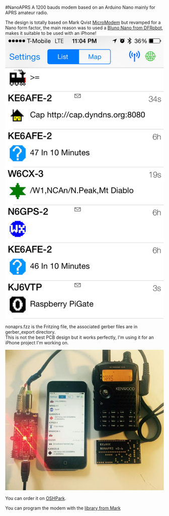 #NanoAPRS
A 1200 bauds modem based on an Arduino Nano mainly for APRS amateur radio.

The design is totally based on Mark Qvist [MicroModem](https://github.com/markqvist/MicroModem) but revamped for a Nano form factor, the main reason was to used a [Bluno Nano from DFRobot](http://www.dfrobot.com/index.php?route=product/product&product_id=1122&search=nano&description=true#.VWU739NViko), makes it suitable to be used with an iPhone!
![iphone aprs](img/iphone.png)

nonaprs.fzz is the Fritzing file, the associated gerber files are in gerber_export directory.  
This is not the best PCB design but it works perfectly, I'm using it for an iPhone project I'm working on. 

![Demo](img/demo.jpg)

You can order it on [OSHPark](https://oshpark.com/shared_projects/3bdb5KZL).

You can program the modem with the [library from Mark](https://github.com/markqvist/LibAPRS)
